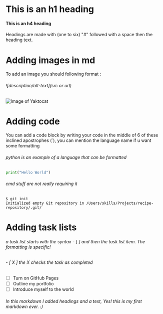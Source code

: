 # This is an h1 heading
#### This is an h4 heading
Headings are made with (one to six) "#" followed with a space then the heading text.

# Adding images in md
To add an image you should following format :
###### ![description/alt-text](src or url)
![Image of Yaktocat](https://octodex.github.com/images/yaktocat.png)

# Adding code
You can add a code block by writing your code in the middle of 6 of these inclined apostrophes (`), you can mention the language name if u want some formatting
###### python is an example of a language that can be formatted
``` python
print("Hello World")
```
###### cmd stuff are not really requiring it
```
$ git init
Initialized empty Git repository in /Users/skills/Projects/recipe-repository/.git/
```
# Adding task lists
###### a task list starts with the syntax - [ ] and then the task list item. The formatting is specific!
###### - [ X ] the X checks the task as completed 

- [ ] Turn on GitHub Pages
- [ ] Outline my portfolio
- [ ] Introduce myself to the world

###### In this markdown I added headings and a text, Yes! this is my first markdown ever. :)
